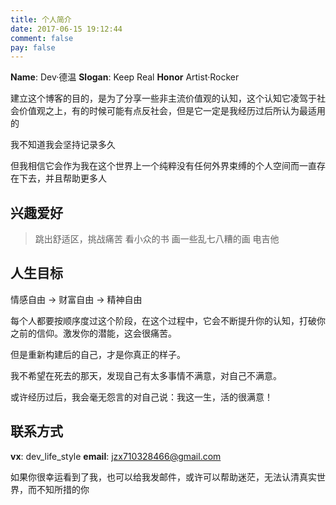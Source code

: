 ```yaml
---
title: 个人简介
date: 2017-06-15 19:12:44
comment: false
pay: false
---
```


**Name**: Dev·德温
**Slogan**: Keep Real
**Honor** Artist·Rocker

建立这个博客的目的，是为了分享一些非主流价值观的认知，这个认知它凌驾于社会价值观之上，有的时候可能有点反社会，但是它一定是我经历过后所认为最适用的

我不知道我会坚持记录多久

但我相信它会作为我在这个世界上一个纯粹没有任何外界束缚的个人空间而一直存在下去，并且帮助更多人

## 兴趣爱好

> 跳出舒适区，挑战痛苦
> 看小众的书
> 画一些乱七八糟的画
> 电吉他

## 人生目标

情感自由 -> 财富自由 -> 精神自由

每个人都要按顺序度过这个阶段，在这个过程中，它会不断提升你的认知，打破你之前的信仰。激发你的潜能，这会很痛苦。

但是重新构建后的自己，才是你真正的样子。

我不希望在死去的那天，发现自己有太多事情不满意，对自己不满意。

或许经历过后，我会毫无怨言的对自己说：我这一生，活的很满意！

## 联系方式

**vx**: dev_life_style
**email**: jzx710328466@gmail.com

如果你很幸运看到了我，也可以给我发邮件，或许可以帮助迷茫，无法认清真实世界，而不知所措的你